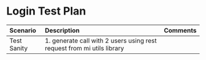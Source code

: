 # Login Test Plan 


| Scenario    | Description                                                            | Comments |
|:------------|:-----------------------------------------------------------------------|:---------|
| Test Sanity | 1. generate call with 2 users using rest request from mi utils library |          |

